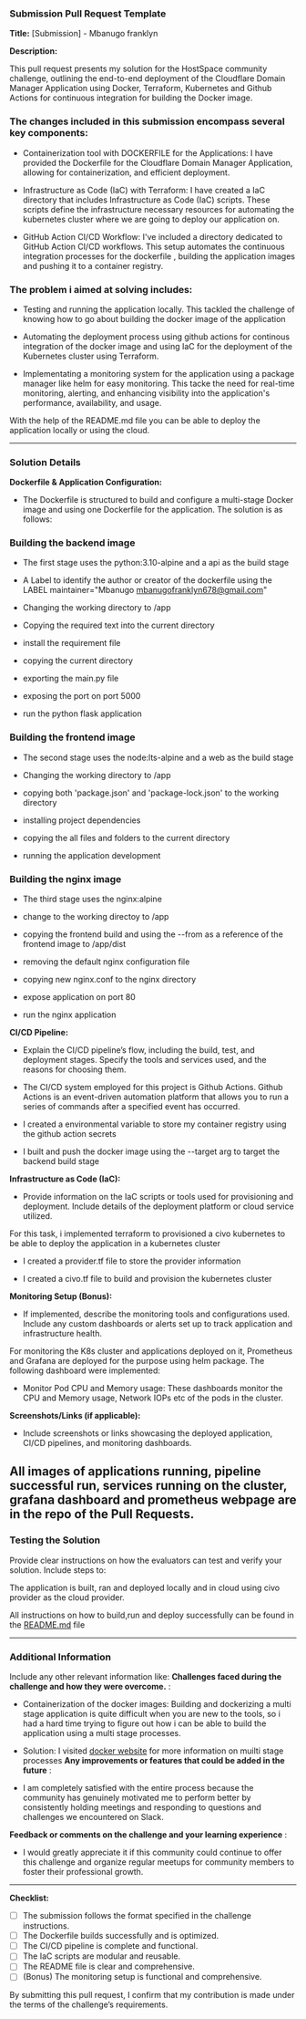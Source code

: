 ### Submission Pull Request Template

**Title:** [Submission] - Mbanugo franklyn

**Description:**

This pull request presents my solution for the HostSpace community challenge, outlining the end-to-end deployment of the Cloudflare Domain Manager Application using Docker, Terraform, Kubernetes and Github Actions for continuous integration for building the Docker image.

### The changes included in this submission encompass several key components:
  
- Containerization tool with DOCKERFILE for the Applications: I have provided the Dockerfile for the Cloudflare Domain Manager Application, allowing for containerization, and efficient deployment.

- Infrastructure as Code (IaC) with Terraform: I have created a IaC directory that includes Infrastructure as Code (IaC) scripts. These scripts define the infrastructure necessary resources for automating the kubernetes cluster where we are going to deploy our application on.

- GitHub Action CI/CD Workflow: I've included a directory dedicated to GitHub Action CI/CD workflows. This setup automates the continuous integration processes for the dockerfile , building the application images and pushing it to a container registry.


### The problem i aimed at solving includes:

- Testing and running the application locally. This tackled the challenge of knowing how to go about building the docker image of the application 

- Automating the deployment process using github actions for continous integration of the docker image and using IaC for the deployment of the Kubernetes cluster using Terraform.

- Implementating a monitoring system for the application using a package manager like helm for easy monitoring. This tacke the need for real-time monitoring, alerting, and enhancing visibility into the application's performance, availability, and usage.

With the help of the README.md file you can be able to deploy the application locally or using the cloud.


---

### Solution Details

**Dockerfile & Application Configuration:**
- The Dockerfile is structured to build and configure a multi-stage Docker image  and using one Dockerfile for the application. The solution is as follows: 

### Building the backend image 
- The first stage uses the python:3.10-alpine and a api as the build stage 
- A Label to identify the author or creator of the dockerfile using the LABEL maintainer="Mbanugo mbanugofranklyn678@gmail.com"

- Changing the working directory to /app

- Copying the required text into the current directory

- install the requirement file

- copying the current directory 

- exporting the main.py file

- exposing the port on port 5000

- run the python flask application

### Building the frontend image 
- The second stage uses the node:lts-alpine and a web as the build stage

- Changing the working directory to /app

- copying both 'package.json' and 'package-lock.json' to the working directory

- installing project dependencies

- copying the all files and folders to the current directory

- running the application development

### Building the nginx image
- The third stage uses the nginx:alpine

- change to the working directoy to /app

- copying the frontend build and using the --from as a reference of the frontend image to /app/dist

- removing the default nginx configuration file

- copying new nginx.conf to the nginx directory

- expose application on port 80

- run the nginx application

**CI/CD Pipeline:**
- Explain the CI/CD pipeline’s flow, including the build, test, and deployment stages. Specify the tools and services used, and the reasons for choosing them.

- The CI/CD system employed for this project is Github Actions. Github Actions is an event-driven automation platform that allows you to run a series of commands after a specified event has occurred. 

- I created a environmental variable to store my container registry using the github action secrets 

- I built and push the docker image using the --target arg to target the backend build stage 


**Infrastructure as Code (IaC):**
- Provide information on the IaC scripts or tools used for provisioning and deployment. Include details of the deployment platform or cloud service utilized.

For this task, i implemented terraform to provisioned a civo kubernetes to be able to deploy the application in a kubernetes cluster

- I created a provider.tf file to store the provider information

- I created a civo.tf file to build and provision the kubernetes cluster 

**Monitoring Setup (Bonus):**
- If implemented, describe the monitoring tools and configurations used. Include any custom dashboards or alerts set up to track application and infrastructure health.

For monitoring the K8s cluster and applications deployed on it, Prometheus and Grafana are deployed for the purpose using helm package. The following dashboard were implemented:

- Monitor Pod CPU and Memory usage: These dashboards monitor the CPU and Memory usage, Network IOPs etc of the pods in the cluster.

**Screenshots/Links (if applicable):**
- Include screenshots or links showcasing the deployed application, CI/CD pipelines, and monitoring dashboards.

All images of applications running, pipeline successful run, services running on the cluster, grafana dashboard and prometheus webpage are in the repo of the Pull Requests.
---

### Testing the Solution

Provide clear instructions on how the evaluators can test and verify your solution. Include steps to:

The application is built, ran and deployed locally and in cloud using civo provider as the cloud provider.

All instructions on how to build,run and deploy successfully can be found in the [README.md](/README.md) file


---

### Additional Information

Include any other relevant information like:
**Challenges faced during the challenge and how they were overcome.** :
- Containerization of the docker images: Building and dockerizing a multi stage application is quite difficult when you are new to the tools, so i had a hard time trying to figure out how i can be able to build the application using a multi stage processes. 

- Solution: I visited [docker website](https://docs.docker.com/build/guide/multi-stage/) for more information on muilti stage processes
**Any improvements or features that could be added in the future** :

- I am completely satisfied with the entire process because the community has genuinely motivated me to perform better by consistently holding meetings and responding to questions and challenges we encountered on Slack.

**Feedback or comments on the challenge and your learning experience** :

- I would greatly appreciate it if this community could continue to offer this challenge and organize regular meetups for community members to foster their professional growth.

---

**Checklist:**
- [ ] The submission follows the format specified in the challenge instructions.
- [ ] The Dockerfile builds successfully and is optimized.
- [ ] The CI/CD pipeline is complete and functional.
- [ ] The IaC scripts are modular and reusable.
- [ ] The README file is clear and comprehensive.
- [ ] (Bonus) The monitoring setup is functional and comprehensive.

By submitting this pull request, I confirm that my contribution is made under the terms of the challenge’s requirements.
